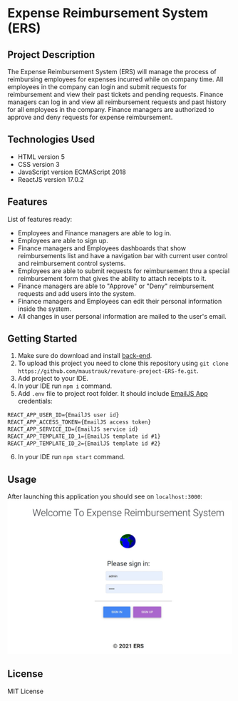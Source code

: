 # Expense Reimbursement System (ERS) 

## Project Description
The Expense Reimbursement System (ERS) will manage the process of reimbursing employees for expenses incurred while on company time. All employees in the company can login and submit requests for reimbursement and view their past tickets and pending requests. Finance managers can log in and view all reimbursement requests and past history for all employees in the company. Finance managers are authorized to approve and deny requests for expense reimbursement.

## Technologies Used
* HTML version 5
* CSS version 3
* JavaScript version ECMAScript 2018
* ReactJS version 17.0.2

## Features
List of features ready:
* Employees and Finance managers are able to log in.
* Employees are able to sign up.
* Finance managers and Employees dashboards that show reimbursements list and have a navigation bar with current user control and reimbursement control systems.
* Employees are able to submit requests for reimbursement thru a special reimbursement form that gives the ability to attach receipts to it.
* Finance managers are able to "Approve" or "Deny" reimbursement requests and add users into the system.
* Finance managers and Employees can edit their personal information inside the system.
* All changes in user personal information are mailed to the user's email.

## Getting Started
1. Make sure do download and install [back-end](https://github.com/maustrauk/revature-ERS).
2. To upload this project you need to clone this repository using `git clone https://github.com/maustrauk/revature-project-ERS-fe.git`.
3. Add project to your IDE.
4. In your IDE run `npm i` command.
5. Add `.env` file to project root folder. It should include [EmailJS App](https://www.emailjs.com/) credentials:

```
REACT_APP_USER_ID={EmailJS user id}
REACT_APP_ACCESS_TOKEN={EmailJS access token}
REACT_APP_SERVICE_ID={EmailJS service id}
REACT_APP_TEMPLATE_ID_1={EmailJS template id #1}
REACT_APP_TEMPLATE_ID_2={EmailJS template id #2}
```
6. In your IDE run `npm start` command.

## Usage
After launching this application you should see on `localhost:3000`:
![Application welcome screen screenshot](/screen_shot_1.jpg?raw=true)


## License
MIT License
